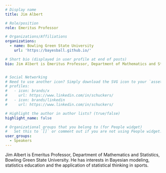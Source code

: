 ```yaml
---
# Display name
title: Jim Albert

# Role/position
role: Emeritus Professor 

# Organizations/Affiliations
organizations:
  - name: Bowling Green State University
    url: 'https://bayesball.github.io/'

# Short bio (displayed in user profile at end of posts)
bio: Jim Albert is Emeritus Professor, Department of Mathematics and Statistics, Bowling Green State University. He has interests in Bayesian modeling, statistics education and the application of statistical thinking in sports.


# Social Networking
# Need to use another icon? Simply download the SVG icon to your `assets/media/icons/` folder.
# profiles:
#   - icon: brands/x
#     url: https://www.linkedin.com/in/schuckers/
#   - icon: brands/linkedin
#     url: https://www.linkedin.com/in/schuckers/

# Highlight the author in author lists? (true/false)
highlight_name: false

# Organizational groups that you belong to (for People widget)
#   Set this to `[]` or comment out if you are not using People widget.
user_groups:
  - Speakers
---
```


Jim Albert is Emeritus Professor, Department of Mathematics and Statistics, Bowling Green State University. He has interests in Bayesian modeling, statistics education and the application of statistical thinking in sports.

